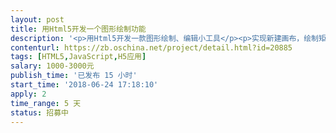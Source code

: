 ```yaml
---                
layout: post       
title: 用Html5开发一个图形绘制功能           
description: '<p>用Html5开发一款图形绘制、编辑小工具</p><p>实现新建画布，绘制矩形框，实现矩形框的拖动、拉伸，矩形框属性编辑，将矩形框的位置及属性保存到文件。</p><p>有兴趣的请加qq：<span style="color: black;">1350695671</span></p>'     
contenturl: https://zb.oschina.net/project/detail.html?id=20885      
tags: [HTML5,JavaScript,H5应用]            
salary: 1000-3000元          
publish_time: '已发布 15 小时'         
start_time: '2018-06-24 17:18:10'           
apply: 2                   
time_range: 5 天              
status: 招募中                  
---                 
```

